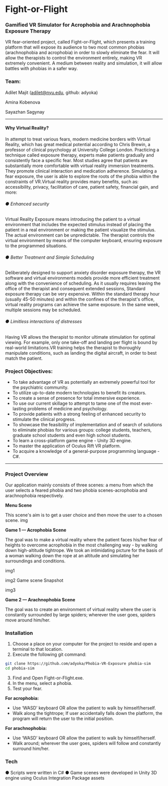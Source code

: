 # Fight-or-Flight

### Gamified VR Simulator for Acrophobia and Arachnophobia Exposure Therapy


VR fear-oriented project, called ​Fight-or-Flight,​ which presents a training platform that will expose its audience to two most common phobias (arachnophobia and acrophobia) in order to slowly eliminate the fear. It will allow the therapists to control the environment entirely, making VR extremely convenient. A medium between reality and simulation, it will allow battles with phobias in a safer way.

### Team:
Adilet Majit (adilet@nyu.edu, github: adyoka)

Amina Kobenova

Sayazhan Sagynay

---



#### Why Virtual Reality?
In attempt to treat various fears, modern medicine borders with Virtual Reality, which has great medical potential according to Chris Brewin, a professor of clinical psychology at University College London. Practicing a technique called exposure therapy, experts make patients gradually and consistently face a specific fear. Most studies agree that patients are substantially more comfortable with virtual reality immersion treatments. They promote clinical interaction and medication adherence. Simulating a fear exposure, the user is able to explore the roots of the phobia within the constraints of VR.Virtual reality provides many benefits, such as: accessibility, privacy, facilitation of care, patient safety, financial gain, and more:
######  ● Enhanced security
Virtual Reality Exposure means introducing the patient to a virtual environment that includes the expected stimulus instead of placing the patient in a real environment or making the patient visualize the stimulus. The actual environment can be unpredictable. The therapist controls the virtual environment by means of the computer keyboard, ensuring exposure to the programmed situations.
###### ● Better Treatment and Simple Scheduling
Deliberately designed to support anxiety disorder exposure therapy, the VR software and virtual environments models provide more efficient treatment along with the convenience of scheduling. As it usually requires leaving the office of the therapist and consequent extended sessions, Standard exposure therapy can be very expensive. Within the standard therapy hour (usually 45-50 minutes) and within the confines of the therapist's office, virtual reality programs can achieve the same exposure. In the same week, multiple sessions may be scheduled.

###### ● Limitless interactions of distresses
Having VR allows the therapist to monitor ultimate stimulation for optimal viewing. For example, only one take-off and landing per flight is bound by real-world limitations.VR training helps the therapist to thoroughly manipulate conditions, such as landing the digital aircraft, in order to best match the patient.


### Project Objectives:
* To take advantage of VR as potentially an extremely powerful tool for the psychiatric community.
* To utilize up-to-date modern technologies to benefit its creators.
* To create a sense of presence for total immersive experience.
* To use our current skillage to attempt to tame one of the most ever-lasting problems of
medicine and psychology.
* To provide patients with a strong feeling of enhanced security to stimulate the clinical
progress.
* To showcase the feasibility of implementation and of search of solutions to eliminate
phobias for various groups: college students, teachers, graduate school students and even
high school students.
* To learn a cross-platform game engine - Unity 3D engine.
* To master the application of Oculus Rift VR platform.
* To acquire a knowledge of a general-purpose programming language - C#.
---

### Project Overview
Our application mainly consists of three scenes: a menu from which the user selects a feared phobia and two phobia scenes-acrophobia and arachnophobia respectively.

**Menu Scene**

This scene's aim is to get a user choice and then move the user to a chosen scene.
img

**Game 1​ — Acrophobia Scene**

The goal was to make a virtual reality where the patient faces his/her fear of heights to overcome acrophobia in the most challenging way - by walking down high-altitude tightrope.
We took an intimidating picture for the basis of a woman walking down the rope at an altitude and simulating her surroundings and conditions.

img1

img2 Game scene Snapshot

img3

**Game 2​ — Arachnophobia Scene**

The goal was to create an environment of virtual reality where the user is constantly surrounded by large spiders; wherever the user goes, spiders move around him/her.




### Installation


1. Choose a place on your computer for the project to reside and open a terminal to that location.
2. Execute the following git command: 
```sh
git clone https://github.com/adyoka/Phobia-VR-Exposure phobia-sim
cd phobia-sim
```

3) Find and Open Fight-or-Flight.exe.
4) In the menu, select a phobia.
5) Test your fear.

**For acrophobia:**
* Use ‘WASD’ keyboard OR allow the patient to walk by himself/herself.
* Walk along the tightrope; If user accidentally falls down the platform, the program will return
the user to the initial position.

**For arachnophobia:**
* Use ‘WASD’ keyboard OR allow the patient to walk by himself/herself.
* Walk around; wherever the user goes, spiders will follow and constantly surround him/her.


### Tech
● Scripts were written in C#
● Game scenes were developed in Unity 3D engine using Oculus Integration Package assets

